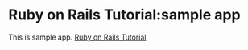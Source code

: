 # Ruby on Rails Tutorial:sample app

This is sample app.
[Ruby on Rails Tutorial](http://railstutorial.jp/)